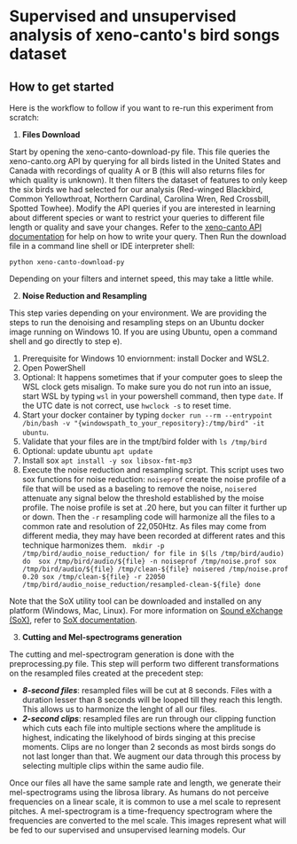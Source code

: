 # Supervised and unsupervised analysis of xeno-canto's bird songs dataset


## How to get started
Here is the workflow to follow if you want to re-run this experiment from scratch:
1. **Files Download**

Start by opening the xeno-canto-download-py file. This file queries the xeno-canto.org API by querying for all birds listed in the United States and Canada with recordings of quality A or B 
(this will also returns files for which quality is unknown). It then filters the dataset of features to only keep the six birds we had selected for our analysis (Red-winged Blackbird, 
Common Yellowthroat, Northern Cardinal, Carolina Wren, Red Crossbill, Spotted Towhee). 
Modify the API queries if you are interested in learning about different species or want to restrict your queries to different file length or quality and save your changes. 
Refer to the [xeno-canto API documentation](https://www.xeno-canto.org/explore/api) for help on how to write your query. 
Then Run the download file in a command line shell or IDE interpreter shell:

`python xeno-canto-download-py`

Depending on your filters and internet speed, this may take a little while. 

2. **Noise Reduction and Resampling**

This step varies depending on your environment. We are providing the steps to run the denoising and resampling steps on an Ubuntu docker image running on Windows 10. 
If you are using Ubuntu, open a command shell and go directly to step e).
 1. Prerequisite for Windows 10 enviornment: install Docker and WSL2. 
 2. Open PowerShell
 3. Optional: It happens sometimes that if your computer goes to sleep the WSL clock gets misalign. To make sure you do not run into an issue, start WSL by typing `wsl` in your powershell command, then type `date`. 
 If the UTC date is not correct, use `hwclock -s` to reset time. 
 4. Start your docker container by typing `docker run --rm --entrypoint /bin/bash -v "{windowspath_to_your_repository}:/tmp/bird" -it ubuntu`.
 5. Validate that your files are in the tmpt/bird folder with `ls /tmp/bird`
 6. Optional: update ubuntu `apt update`
 7. Install sox `apt install -y sox libsox-fmt-mp3`
 8. Execute the noise reduction and resampling script. This script uses two sox functions for noise reduction: `noiseprof` create the noise profile of a file that will be used as a baseling to remove the noise, 
 `noisered` attenuate any signal below the threshold established by the moise profile. The noise profile is set at .20 here, but you can filter it further up or down. 
 Then the `-r` resampling code will harmonize all the files to a common rate and resolution of 22,050Htz. 
 As files may come from different media, they may have been recorded at different rates and this technique harmonizes them.
 ``
 mkdir -p /tmp/bird/audio_noise_reduction/
 for file in $(ls /tmp/bird/audio)
 do 
	sox /tmp/bird/audio/${file} -n noiseprof /tmp/noise.prof
	sox /tmp/bird/audio/${file} /tmp/clean-${file} noisered /tmp/noise.prof 0.20
	sox /tmp/clean-${file} -r 22050 /tmp/bird/audio_noise_reduction/resampled-clean-${file}
 done``
 
 Note that the SoX utility tool can be downloaded and installed on any platform (Windows, Mac, Linux). For more information on [Sound eXchange (SoX)](http://sox.sourceforge.net/), refer to [SoX documentation](http://sox.sourceforge.net/Docs/Documentation).

3. **Cutting and Mel-spectrograms generation**

The cutting and mel-spectrogram generation is done with the preprocessing.py file.
This step will perform two different transformations on the resampled files created at the precedent step:
- ***8-second files***: resampled files will be cut at 8 seconds. Files with a duration lesser than 8 seconds will be looped till they reach this length. This allows us to harmonize the lenght of all our files. 
- ***2-second clips***: resampled files are run through our clipping function which cuts each file into multiple sections where the amplitude is highest, indicating the likelyhood of birds singing at this precise moments. 
Clips are no longer than 2 seconds as most birds songs do not last longer than that. We augment our data through this process by selecting multiple clips within the same audio file.

Once our files all have the same sample rate and length, we generate their mel-spectrograms using the librosa library. As humans do not perceive frequencies on a linear scale, it is common to use a mel scale to represent pitches.
A mel-spectrogram is a time-frequency spectrogram where the frequencies are converted to the mel scale. This images represent what will be fed to our supervised and unsupervised learning models. 
Our 